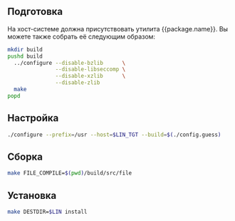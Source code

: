<package-info :package="package" showsbu></package-info>

<script>
		new Vue({
		el: '#main',
		data: { package: {} },
		mounted: function () {
				this.getPackage('file');
		},
		methods: {
			getPackage: function(name) {
					getPackage(name)
					.then(response => this.package = response);
			},
		}
  })
</script>

## Подготовка

На хост-системе должна присутствовать утилита {{package.name}}. Вы можете также собрать её следующим образом:

```bash
mkdir build
pushd build
  ../configure --disable-bzlib      \
               --disable-libseccomp \
               --disable-xzlib      \
               --disable-zlib
  make
popd
```

## Настройка


```bash
./configure --prefix=/usr --host=$LIN_TGT --build=$(./config.guess)
```

## Сборка


```bash
make FILE_COMPILE=$(pwd)/build/src/file
```

## Установка

```bash
make DESTDIR=$LIN install
```
